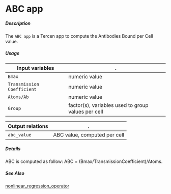 # ABC app

##### Description

The `ABC app` is a Tercen app to compute the Antibodies Bound per Cell value.

##### Usage

Input variables|.
---|---
`Bmax`        | numeric value 
`Transmission Coefficient`        | numeric value 
`Atoms/Ab`        | numeric value 
`Group`           | factor(s), variables used to group values per cell

Output relations|.
---|---
`abc_value`        | ABC value, computed per cell

##### Details

ABC is computed as follow: ABC = (Bmax/TransmissionCoefficient)/Atoms.

##### See Also

[nonlinear_regression_operator](https://github.com/tercen/nonlinear_regression_operator)

